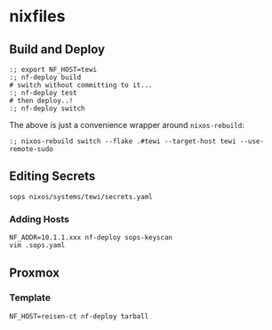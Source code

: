 # nixfiles

## Build and Deploy

```shell
:; export NF_HOST=tewi
:; nf-deploy build
# switch without committing to it...
:; nf-deploy test
# then deploy..!
:; nf-deploy switch
```

The above is just a convenience wrapper around `nixos-rebuild`:

```shell
:; nixos-rebuild switch --flake .#tewi --target-host tewi --use-remote-sudo
```

## Editing Secrets

```shell
sops nixos/systems/tewi/secrets.yaml
```

### Adding Hosts

```shell
NF_ADDR=10.1.1.xxx nf-deploy sops-keyscan
vim .sops.yaml
```

## Proxmox

### Template

```shell
NF_HOST=reisen-ct nf-deploy tarball
```
